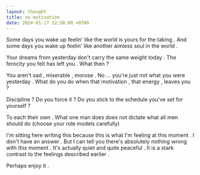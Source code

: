 ```yaml
---
layout: thought
title: no motivation
date: 2024-01-17 12:58:00 +0700
---
```


Some days you wake up feelin' like the world is yours for the taking . And some days you wake up feelin' like another aimless soul in the world .

Your dreams from yesterday don't carry the same weight today . The ferocity you felt has left you . What then ? 

You aren't sad , miserable , morose . No ... you're just not what you were yesterday . What do you do when that motivation , that energy , leaves you ? 

Discipline ? Do you force it ? Do you stick to the schedule you've set for yourself ? 

To each their own . What one man does does not dictate what all men should do (choose your role models carefully) 

I'm sitting here writing this because this is what I'm feeling at this moment . I don't have an answer . But I can tell you there's absolutely nothing wrong with this moment . It's actually quiet and quite peaceful . It is a stark contrast to the feelings described earlier .

Perhaps enjoy it .

